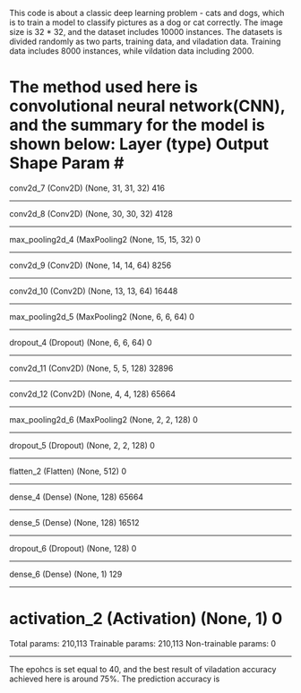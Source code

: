 This code is about a classic deep learning problem - cats and dogs, which is to train a model to classify pictures as a dog or cat correctly. The image size is 32 * 32, and the dataset includes 10000 instances. The datasets is divided randomly as two parts, training data, and viladation data. Training data includes 8000 instances, while vildation data including 2000. 

The method used here is convolutional neural network(CNN), and the summary for the model is shown below: 
Layer (type)                 Output Shape              Param #   
=================================================================
conv2d_7 (Conv2D)            (None, 31, 31, 32)        416       
_________________________________________________________________
conv2d_8 (Conv2D)            (None, 30, 30, 32)        4128      
_________________________________________________________________
max_pooling2d_4 (MaxPooling2 (None, 15, 15, 32)        0         
_________________________________________________________________
conv2d_9 (Conv2D)            (None, 14, 14, 64)        8256      
_________________________________________________________________
conv2d_10 (Conv2D)           (None, 13, 13, 64)        16448     
_________________________________________________________________
max_pooling2d_5 (MaxPooling2 (None, 6, 6, 64)          0         
_________________________________________________________________
dropout_4 (Dropout)          (None, 6, 6, 64)          0         
_________________________________________________________________
conv2d_11 (Conv2D)           (None, 5, 5, 128)         32896     
_________________________________________________________________
conv2d_12 (Conv2D)           (None, 4, 4, 128)         65664     
_________________________________________________________________
max_pooling2d_6 (MaxPooling2 (None, 2, 2, 128)         0         
_________________________________________________________________
dropout_5 (Dropout)          (None, 2, 2, 128)         0         
_________________________________________________________________
flatten_2 (Flatten)          (None, 512)               0         
_________________________________________________________________
dense_4 (Dense)              (None, 128)               65664     
_________________________________________________________________
dense_5 (Dense)              (None, 128)               16512     
_________________________________________________________________
dropout_6 (Dropout)          (None, 128)               0         
_________________________________________________________________
dense_6 (Dense)              (None, 1)                 129       
_________________________________________________________________
activation_2 (Activation)    (None, 1)                 0         
=================================================================
Total params: 210,113
Trainable params: 210,113
Non-trainable params: 0
_________________________________________________________________

The epohcs is set equal to 40, and the best result of viladation accuracy achieved here is around 75%. The prediction accuracy is 
